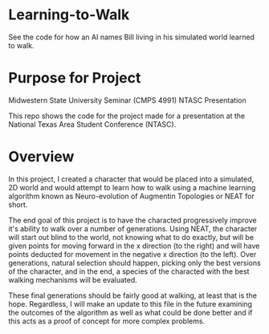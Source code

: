 # Learning-to-Walk
See the code for how an AI names Bill living in his simulated world learned to walk.

# Purpose for Project
Midwestern State University
Seminar (CMPS 4991)
NTASC Presentation

This repo shows the code for the project made for a presentation at the National Texas Area Student Conference (NTASC). 

# Overview
In this project, I created a character that would be placed into a simulated, 2D world and would attempt to learn how to walk using a machine learning algorithm known as Neuro-evolution of Augmentin Topologies or NEAT for short.

The end goal of this project is to have the characted progressively improve it's ability to walk over a number of generations. Using NEAT, the character will start out blind to the world, not knowing what to do exactly, but will be given points for moving forward in the x direction (to the right) and will have points deducted for movement in the negative x direction (to the left). Over generations, natural selection should happen, picking only the best versions of the character, and in the end, a species of the characted with the best walking mechanisms will be evaluated. 

These final generations should be fairly good at walking, at least that is the hope. Regardless, I will make an update to this file in the future examining the outcomes of the algorithm as well as what could be done better and if this acts as a proof of concept for more complex problems.
